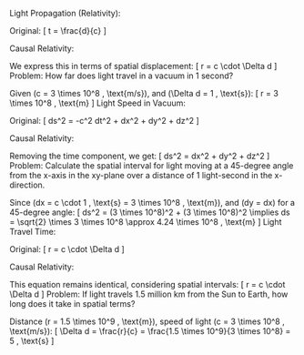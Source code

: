 Light Propagation (Relativity):

Original: [ t = \frac{d}{c} ]

Causal Relativity:

We express this in terms of spatial displacement: [ r = c \cdot \Delta d ]
Problem: How far does light travel in a vacuum in 1 second?

Given (c = 3 \times 10^8 , \text{m/s}), and (\Delta d = 1 , \text{s}): [ r = 3 \times 10^8 , \text{m} ]
Light Speed in Vacuum:

Original: [ ds^2 = -c^2 dt^2 + dx^2 + dy^2 + dz^2 ]

Causal Relativity:

Removing the time component, we get: [ ds^2 = dx^2 + dy^2 + dz^2 ]
Problem: Calculate the spatial interval for light moving at a 45-degree angle from the x-axis in the xy-plane over a distance of 1 light-second in the x-direction.

Since (dx = c \cdot 1 , \text{s} = 3 \times 10^8 , \text{m}), and (dy = dx) for a 45-degree angle: [ ds^2 = (3 \times 10^8)^2 + (3 \times 10^8)^2 \implies ds = \sqrt{2} \times 3 \times 10^8 \approx 4.24 \times 10^8 , \text{m} ]
Light Travel Time:

Original: [ r = c \cdot \Delta d ]

Causal Relativity:

This equation remains identical, considering spatial intervals: [ r = c \cdot \Delta d ]
Problem: If light travels 1.5 million km from the Sun to Earth, how long does it take in spatial terms?

Distance (r = 1.5 \times 10^9 , \text{m}), speed of light (c = 3 \times 10^8 , \text{m/s}): [ \Delta d = \frac{r}{c} = \frac{1.5 \times 10^9}{3 \times 10^8} = 5 , \text{s} ]


